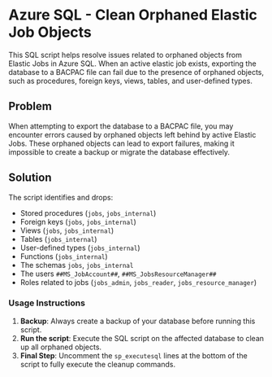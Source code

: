 # Azure SQL - Clean Orphaned Elastic Job Objects

This SQL script helps resolve issues related to orphaned objects from Elastic Jobs in Azure SQL. When an active elastic job exists, exporting the database to a BACPAC file can fail due to the presence of orphaned objects, such as procedures, foreign keys, views, tables, and user-defined types.

## Problem

When attempting to export the database to a BACPAC file, you may encounter errors caused by orphaned objects left behind by active Elastic Jobs. These orphaned objects can lead to export failures, making it impossible to create a backup or migrate the database effectively.

## Solution

The script identifies and drops:
- Stored procedures (`jobs`, `jobs_internal`)
- Foreign keys (`jobs`, `jobs_internal`)
- Views (`jobs`, `jobs_internal`)
- Tables (`jobs_internal`)
- User-defined types (`jobs_internal`)
- Functions (`jobs_internal`)
- The schemas `jobs`, `jobs_internal`
- The users `##MS_JobAccount##`, `##MS_JobsResourceManager##`
- Roles related to jobs (`jobs_admin`, `jobs_reader`, `jobs_resource_manager`)

### Usage Instructions

1. **Backup**: Always create a backup of your database before running this script.
2. **Run the script**: Execute the SQL script on the affected database to clean up all orphaned objects.
3. **Final Step**: Uncomment the `sp_executesql` lines at the bottom of the script to fully execute the cleanup commands.
